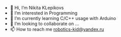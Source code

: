 - 👋 Hi, I’m Nikita KLepikovs
- 👀 I’m interested in Programming
- 🌱 I’m currently learning C/C++ usage with Arduino
- 💞️ I’m looking to collaborate on ...
- 📫 How to reach me robotics-kid@yandex.ru

<!---
robotics-kid/robotics-kid is a ✨ special ✨ repository because its `README.md` (this file) appears on your GitHub profile.
You can click the Preview link to take a look at your changes.
--->
